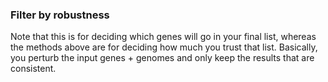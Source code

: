 ### Filter by robustness

Note that this is for deciding which genes will go in your final list, whereas the methods above are for deciding how much you trust that list.
Basically, you perturb the input genes + genomes and only keep the results that are consistent.

<!-- TODO finish writing this -->
